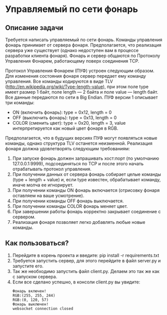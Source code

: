 # Управляемый по сети фонарь

## Описание задачи
Требуется написать управляемый по сети фонарь.
Команды управления фонарь принимает от сервера фонаря. 
Предполагается, что реализация сервера уже существует (однако недоступен вам в процессе разработки клиента фонаря).
Фонарь и сервер общаются по Протоколу Управления Фонарем, работающему поверх соединения TCP.

Протокол Управления Фонарем (ПУФ) устроен следующим образом. 
Для изменения состояния фонаря сервер передает ему команду управления. 
Все команды кодируются в виде TLV (http://en.wikipedia.org/wiki/Type-length-value), 
при этом поле type имеет размер 1 байт, поле length — 2 байта и поле value —  length байт. 
Все данные передаются по сети в Big Endian. 
ПУФ версии 1 описывает три команды:
- ON (включить фонарь): type = 0x12, length = 0
- OFF (выключить фонарь): type = 0x13, length = 0
- COLOR (сменить цвет): type = 0x20, length = 3, value интерпретируется как новый цвет фонаря в RGB.

Предполагается, что в будущих версиях ПУФ могут появляться новые команды, однако структура TLV останется неизменной. 
Реализация фонаря должна удовлетворять следующим требованиям:

1. При запуске фонарь должен запрашивать хост:порт (по умолчанию 127.0.0.1:9999),
подсоединяться по TCP и после этого начать отрабатывать протокол управления.
2. При получении данных от сервера фонарь собирает целые команды (type + length + value) и,
если type известен, обрабатывает команду, иначе молча ее игнорирует.
3. При получении команды ON фонарь включается (отрисовку фонаря оставляем на 
ваше усмотрение).
4. При получении команды OFF фонарь выключается.
5. При получении команды COLOR фонарь меняет цвет.
6. При завершении работы фонарь корректно закрывает соединение с сервером.
7. Реализация фонаря позволяет легко добавлять любые новые команды.

## Как пользоваться?

1. Перейдите в корень проекта и введите: pip install -r requirements.txt
2. Требуется запустить сервер, для этого перейдите в файл server.py и запустите его.
3. Так же необходимо запустить файл client.py. Делаем это так же как с запуском сервера.
4. Если все сделано успешно, в консоли client.py вы увидите:
    ```
    Фонарь включен!
    RGB:(255, 255, 244)
    RGB:(0, 120, 57)
    Фонарь выключен!
    websocket connection closed
    ```
